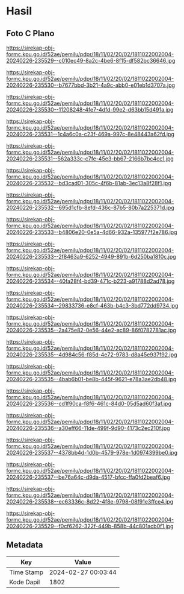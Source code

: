 # Hasil

## Foto C Plano

https://sirekap-obj-formc.kpu.go.id/52ae/pemilu/pdpr/18/11/02/20/02/1811022002004-20240226-235529--c010ec49-8a2c-4be6-8f15-df582bc36646.jpg

https://sirekap-obj-formc.kpu.go.id/52ae/pemilu/pdpr/18/11/02/20/02/1811022002004-20240226-235530--b7677bbd-3b21-4a9c-abb0-e01eb1d3707a.jpg

https://sirekap-obj-formc.kpu.go.id/52ae/pemilu/pdpr/18/11/02/20/02/1811022002004-20240226-235530--11208248-4fe7-4dfd-99e2-d63bb15d491a.jpg

https://sirekap-obj-formc.kpu.go.id/52ae/pemilu/pdpr/18/11/02/20/02/1811022002004-20240226-235531--1c4a6c0a-c23f-469a-997c-8e48443a62fd.jpg

https://sirekap-obj-formc.kpu.go.id/52ae/pemilu/pdpr/18/11/02/20/02/1811022002004-20240226-235531--562a333c-c7fe-45e3-bb67-2166b7bc4cc1.jpg

https://sirekap-obj-formc.kpu.go.id/52ae/pemilu/pdpr/18/11/02/20/02/1811022002004-20240226-235532--bd3cad01-305c-4f6b-81ab-3ec13a8f28f1.jpg

https://sirekap-obj-formc.kpu.go.id/52ae/pemilu/pdpr/18/11/02/20/02/1811022002004-20240226-235532--695d1cfb-8efd-436c-87b5-80b7a225371d.jpg

https://sirekap-obj-formc.kpu.go.id/52ae/pemilu/pdpr/18/11/02/20/02/1811022002004-20240226-235533--b4806e20-0e5a-4d66-932a-135977f2e786.jpg

https://sirekap-obj-formc.kpu.go.id/52ae/pemilu/pdpr/18/11/02/20/02/1811022002004-20240226-235533--2f8463a9-6252-4949-891b-6d250ba1810c.jpg

https://sirekap-obj-formc.kpu.go.id/52ae/pemilu/pdpr/18/11/02/20/02/1811022002004-20240226-235534--40fa28f4-bd39-471c-b223-a91788d2ad78.jpg

https://sirekap-obj-formc.kpu.go.id/52ae/pemilu/pdpr/18/11/02/20/02/1811022002004-20240226-235534--29833736-e8cf-463b-b4c3-3bd772dd9734.jpg

https://sirekap-obj-formc.kpu.go.id/52ae/pemilu/pdpr/18/11/02/20/02/1811022002004-20240226-235535--2a475e82-0e56-44e2-ac89-86f0782781ac.jpg

https://sirekap-obj-formc.kpu.go.id/52ae/pemilu/pdpr/18/11/02/20/02/1811022002004-20240226-235535--4d984c56-f85d-4e72-9783-d8a45e937f92.jpg

https://sirekap-obj-formc.kpu.go.id/52ae/pemilu/pdpr/18/11/02/20/02/1811022002004-20240226-235535--4bab6b01-be8b-445f-9621-e78a3ae2db48.jpg

https://sirekap-obj-formc.kpu.go.id/52ae/pemilu/pdpr/18/11/02/20/02/1811022002004-20240226-235536--cd1f90ca-f8f6-461c-84d0-05d5ad60f3af.jpg

https://sirekap-obj-formc.kpu.go.id/52ae/pemilu/pdpr/18/11/02/20/02/1811022002004-20240226-235536--a30eff66-11de-499f-9d90-4173c2ec210f.jpg

https://sirekap-obj-formc.kpu.go.id/52ae/pemilu/pdpr/18/11/02/20/02/1811022002004-20240226-235537--4378bb4d-1d0b-4579-978e-1d0974399be0.jpg

https://sirekap-obj-formc.kpu.go.id/52ae/pemilu/pdpr/18/11/02/20/02/1811022002004-20240226-235537--be76a64c-d9da-4517-bfcc-ffa0fd2beaf6.jpg

https://sirekap-obj-formc.kpu.go.id/52ae/pemilu/pdpr/18/11/02/20/02/1811022002004-20240226-235538--ec63336c-8d22-4f8e-9798-08f91e3ffce4.jpg

https://sirekap-obj-formc.kpu.go.id/52ae/pemilu/pdpr/18/11/02/20/02/1811022002004-20240226-235529--f0cf6262-322f-449b-858b-44c801acb0f1.jpg


## Metadata

| Key        | Value               |
| ---------- | ------------------- |
| Time Stamp | 2024-02-27 00:03:44 |
| Kode Dapil | 1802                |




